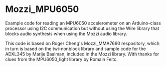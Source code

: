 # Mozzi_MPU6050
Example code for reading an MPU6050 accelerometer on an Arduino-class processor using I2C communication but without using the Wire library that blocks audio synthesis when using the Mozzi audio library.

This code is based on Roger Cheng's Mozzi_MMA7660 respository, which in turn is based on the twi-nonblock library and sample code for the ADXL345 by Marije Baalman, included in the Mozzi library. With thanks for clues from the MPU6050_light library by Romain Feitc.
